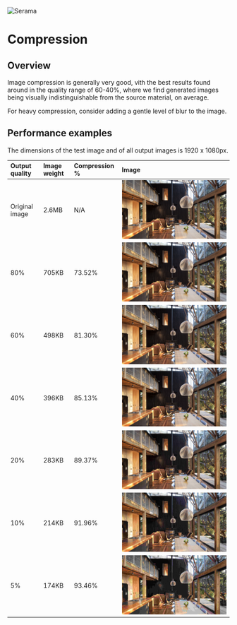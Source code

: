 ![Serama](../../serama.png)

# Compression

## Overview

Image compression is generally very good, vith the best results found around in the quality range of 60-40%, where we find generated images being visually indistinguishable from the source material, on average.

For heavy compression, consider adding a gentle level of blur to the image.

## Performance examples

The dimensions of the test image and of all output images is 1920 x 1080px.

| Output quality | Image weight | Compression % | Image |
| :------------- | :----------- | :----------- | :---- |
| Original image | 2.6MB | N/A | ![Original image](../examples/original.jpg) |
| 80% | 705KB | 73.52% | ![80%](../examples/80pc.jpg) |
| 60% | 498KB | 81.30% | ![60%](../examples/60pc.jpg) |
| 40% | 396KB | 85.13% | ![40%](../examples/40pc.jpg) |
| 20% | 283KB | 89.37% | ![20%](../examples/20pc.jpg) |
| 10% | 214KB | 91.96% | ![10%](../examples/10pc.jpg) |
| 5% | 174KB | 93.46% | ![5%](../examples/5pc.jpg) |
